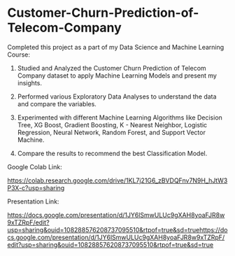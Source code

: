 # Customer-Churn-Prediction-of-Telecom-Company

Completed this project as a part of my Data Science and Machine Learning Course:

1. Studied and Analyzed the Customer Churn Prediction of Telecom Company dataset to apply Machine Learning Models and present my insights.

2. Performed various Exploratory Data Analyses to understand the data and compare the variables.

3. Experimented with different Machine Learning Algorithms like Decision Tree, XG Boost, Gradient Boosting, K - Nearest Neighbor, Logistic Regression, Neural Network, Random Forest, and Support Vector Machine.

4. Compare the results to recommend the best Classification Model.

Google Colab Link:

https://colab.research.google.com/drive/1KL7j21G6_zBVDQFnv7N9H_hJtW3P3X-c?usp=sharing

Presentation Link:

https://docs.google.com/presentation/d/1JY6lSmwULUc9gXAH8yoaFJR8w9xTZRpF/edit?usp=sharing&ouid=108288576208737095510&rtpof=true&sd=truehttps://docs.google.com/presentation/d/1JY6lSmwULUc9gXAH8yoaFJR8w9xTZRpF/edit?usp=sharing&ouid=108288576208737095510&rtpof=true&sd=true
